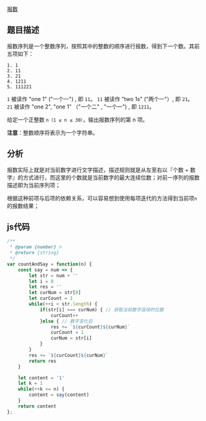 [报数](https://leetcode-cn.com/problems/count-and-say/)

## 题目描述

报数序列是一个整数序列，按照其中的整数的顺序进行报数，得到下一个数。其前五项如下：

```
1. 1
2. 11
3. 21
4. 1211
5. 111221
```

`1` 被读作  "one 1"  ("一个一") , 即 `11`。
`11` 被读作 "two 1s" ("两个一"）, 即 `21`。
`21` 被读作 "one 2",  "one 1" （"一个二" ,  "一个一") , 即 `1211`。

给定一个正整数 `n（1 ≤ n ≤ 30）`，输出报数序列的第 n 项。

**注意**：整数顺序将表示为一个字符串。

## 分析

报数实际上就是对当前数字进行文字描述，描述规则就是从左至右以『个数 + 数字』的方式进行，而这里的个数就是当前数字的最大连续位数；对前一序列的报数描述即为当前序列项；

根据这种前项与后项的依赖关系，可以容易想到使用每项迭代的方法得到当前项`n`的报数结果；

## js代码

```js
/**
 * @param {number} n
 * @return {string}
 */
var countAndSay = function(n) {
    const say = num => {
        let str = num + ''
        let i = 0
        let res = ''
        let curNum = str[0]
        let curCount = 1
        while(++i < str.length) {
            if(str[i] === curNum) { // 获取当前数字连续的位数
                curCount++
            }else { // 数字变化后
                res += `${curCount}${curNum}`
                curCount = 1
                curNum = str[i]
            }
        }
        res += `${curCount}${curNum}`
        return res
    }

    let content = '1'
    let k = 1
    while(++k <= n) {
        content = say(content)
    }
    return content
};
```